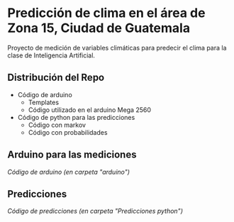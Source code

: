# Predicción de clima en el área de Zona 15, Ciudad de Guatemala
Proyecto de medición de variables climáticas para predecir el clima para la clase de Inteligencia Artificial.


## Distribución del Repo
* Código de arduino
  * Templates
  * Código utilizado en el arduino Mega 2560
* Código de python para las predicciones
  * Código con markov
  * Código con probabilidades
  

## Arduino para las mediciones
 *Código de arduino (en carpeta "arduino")*

## Predicciones
 *Código de predicciones (en carpeta "Predicciones python")*

